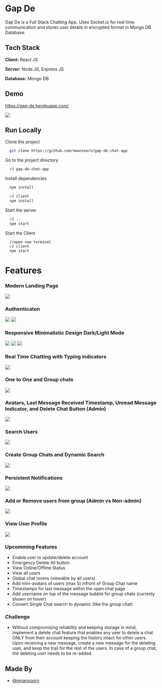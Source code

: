 
# Gap De

Gap De is a Full Stack Chatting App.
Uses Socket.io for real time communication and stores user details in encrypted format in Mongo DB Database.
## Tech Stack

**Client:** React JS

**Server:** Node JS, Express JS

**Database:** Mongo DB
  
## Demo

https://gap-de.herokuapp.com/

![](https://github.com/nmansoorn/gap-de-chat-app/blob/master/screenshots/group%20%2B%20notif.PNG)
## Run Locally

Clone the project

```bash
  git clone https://github.com/nmansoorn/gap-de-chat-app
```

Go to the project directory

```bash
  cd gap-de-chat-app
```

Install dependencies

```bash
  npm install
```

```bash
  cd client
  npm install
```

Start the server

```bash
  cd ..
  npm start
```
Start the Client

```bash
  //open now terminal
  cd client
  npm start
```

  
# Features

### Modern Landing Page
![](https://github.com/nmansoorn/gap-de-chat-app/blob/main/screenshots/1_LandingPage.png)
### Authenticaton
![](https://github.com/nmansoorn/gap-de-chat-app/blob/main/screenshots/2_LoginPage.png)
![](https://github.com/nmansoorn/gap-de-chat-app/blob/main/screenshots/3_SignUpPage.png)
### Responsive Minimalistic Design Dark/Light Mode
![](https://github.com/nmansoorn/gap-de-chat-app/blob/main/screenshots/4_ChatPage.png)
![](https://github.com/nmansoorn/gap-de-chat-app/blob/main/screenshots/5_SingleChatResponsive.png)
![](https://github.com/nmansoorn/gap-de-chat-app/blob/main/screenshots/6_SingleChatLightMode.png)
### Real Time Chatting with Typing indicators
![](https://github.com/nmansoorn/gap-de-chat-app/blob/main/screenshots/7_TypingIndicator.png)
### One to One and Group chats
![](https://github.com/nmansoorn/gap-de-chat-app/blob/main/screenshots/8_OneToOneandGroup.png)
### Avatars, Last Message Received Timestamp, Unread Message Indicator, and Delete Chat Button (Admin)
![](https://github.com/nmansoorn/gap-de-chat-app/blob/main/screenshots/9_BellsAndWestles.png)
### Search Users
![](https://github.com/nmansoorn/gap-de-chat-app/blob/main/screenshots/10_SearchUsersDrawer.png)
### Create Group Chats and Dynamic Search
![](https://github.com/nmansoorn/gap-de-chat-app/blob/main/screenshots/11_DynamicSearchGroupChat.png)
### Persistent Notifications
![](https://github.com/nmansoorn/gap-de-chat-app/blob/master/screenshots/group%20%2B%20notif.PNG)
### Add or Remove users from group (Admin vs Non-admin)
![](https://github.com/nmansoorn/gap-de-chat-app/blob/main/screenshots/12_Notifications.png)
### View User Profile
![](https://github.com/nmansoorn/gap-de-chat-app/blob/main/screenshots/13_ViewDetailsAdmin.png)

### Upcomming Features
- Enable user to update/delete account
- Emergency Delete All button
- View Online/Offline Status
- View all users
- Global chat rooms (viewable by all users)
- Add mini-avatars of users (max 5) infront of Group Chat name
- Timestamps for last message within the open chat page
- Add username on top of the message bubble for group chats (currenly shown on hover)
- Convert Single Chat search to dynamic (like the group chat)


### Challenge
- Without compromising reliability and keeping storage in mind, implement a delete chat feature that enables any user to delete a chat ONLY from their account keeping the history intact for other users. Upon receiving a new message, create a new message for the deleting user, and keep the trail for the rest of the users. In case of a group chat, the deleting user needs to be re-added.

## Made By
- [@nmansoorn](https://github.com/nmansoorn)

  
